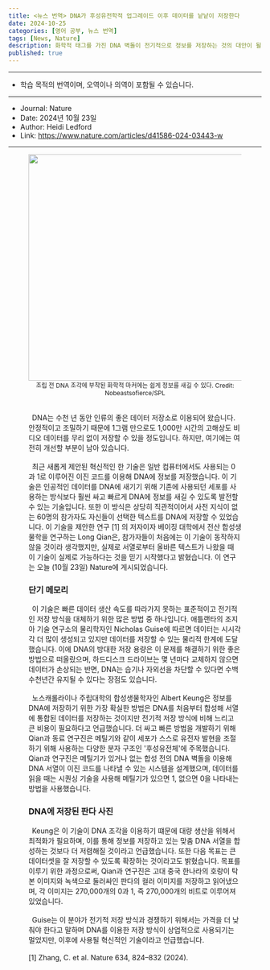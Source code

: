 ```yaml
---
title: <뉴스 번역> DNA가 후성유전학적 업그레이드 이후 데이터를 낱낱이 저장한다
date: 2024-10-25
categories: [영어 공부, 뉴스 번역]
tags: [News, Nature]
description: 화학적 태그를 가진 DNA 벽돌이 전기적으로 정보를 저장하는 것의 대안이 될 수 있다.
published: true
---
```


***

* 학습 목적의 번역이며, 오역이나 의역이 포함될 수 있습니다.

***

* Journal: Nature
* Date: 2024년 10월 23일
* Author: Heidi Ledford
* Link: <https://www.nature.com/articles/d41586-024-03443-w>

***
<figure align="center">
  <img src="https://media.nature.com/lw767/magazine-assets/d41586-024-03443-w/d41586-024-03443-w_27705720.jpg?as=webp" width="600px" height="450px" alt="">
  <figcaption style="font-size:12px">조립 전 DNA 조각에 부착된 화학적 마커에는 쉽게 정보를 새길 수 있다. Credit: Nobeastsofierce/SPL</figcaption>
  <br/>

<p style="text-align: left">
&ensp;DNA는 수천 년 동안 인류의 좋은 데이터 저장소로 이용되어 왔습니다. 안정적이고 조밀하기 때문에 1그램 만으로도 1,000만 시간의 고해상도 비디오 데이터를 무리 없이 저장할 수 있을 정도입니다. 하지만, 여기에는 여전히 개선할 부분이 남아 있습니다.<br/><br/>
&ensp;최근 새롭게 제안된 혁신적인 한 기술은 일반 컴퓨터에서도 사용되는 0과 1로 이루어진 이진 코드를 이용해 DNA에 정보를 저장했습니다. 이 기술은 인공적인 데이터를 DNA에 새기기 위해 기존에 사용되던 세포를 사용하는 방식보다 훨씬 싸고 빠르게 DNA에 정보를 새길 수 있도록 발전할 수 있는 기술입니다. 또한 이 방식은 상당히 직관적이어서 사전 지식이 없는 60명의 참가자도 자신들이 선택한 텍스트를 DNA에 저장할 수 있었습니다. 이 기술을 제안한 연구 [1] 의 저자이자 베이징 대학에서 전산 합성생물학을 연구하는 Long Qian은, 참가자들이 처음에는 이 기술이 동작하지 않을 것이라 생각했지만, 실제로 서열로부터 올바른 텍스트가 나왔을 때 이 기술이 실제로 가능하다는 것을 믿기 시작했다고 밝혔습니다. 이 연구는 오늘 (10월 23일) Nature에 게시되었습니다.<br/>
</p>

<h3 style="text-align: left">단기 메모리</h3>

<p style="text-align: left">
&ensp;이 기술은 빠른 데이터 생산 속도를 따라가지 못하는 표준적이고 전기적인 저장 방식을 대체하기 위한 많은 방법 중 하나입니다. 애틀랜타의 조지아 기술 연구소의 물리학자인 Nicholas Guise에 따르면 데이터는 시시각각 더 많이 생성되고 있지만 데이터를 저장할 수 있는 물리적 한계에 도달했습니다. 이에 DNA의 방대한 저장 용량은 이 문제를 해결하기 위한 좋은 방법으로 떠올랐으며, 하드디스크 드라이브는 몇 년마다 교체하지 않으면 데이터가 손상되는 반면, DNA는 습기나 자외선을 차단할 수 있다면 수백 수천년간 유지될 수 있다는 장점도 있습니다.<br/><br/>
&ensp;노스캐롤라이나 주립대학의 합성생물학자인 Albert Keung은 정보를 DNA에 저장하기 위한 가장 확실한 방법은 DNA를 처음부터 합성해 서열에 통합된 데이터를 저장하는 것이지만 전기적 저장 방식에 비해 느리고 큰 비용이 필요하다고 언급했습니다. 더 싸고 빠른 방법을 개발하기 위해 Qian과 동료 연구진은 메틸기와 같이 세포가 스스로 유전자 발현을 조절하기 위해 사용하는 다양한 분자 구조인 '후성유전체'에 주목했습니다. Qian과 연구진은 메틸기가 있거나 없는 합성 전의 DNA 벽돌을 이용해 DNA 서열이 이진 코드를 나타낼 수 있는 시스템을 설계했으며, 데이터를 읽을 때는 시퀀싱 기술을 사용해 메틸기가 있으면 1, 없으면 0을 나타내는 방법을 사용했습니다.<br/>
</p>

<h3 style="text-align: left">DNA에 저장된 판다 사진</h3>

<p style="text-align: left">
&ensp;Keung은 이 기술이 DNA 조각을 이용하기 떄문에 대량 생산을 위해서 최적화가 필요하며, 이를 통해 정보를 저장하고 있는 맞춤 DNA 서열을 합성하는 것보다 더 저렴해질 것이라고 언급했습니다. 또한 다음 목표는 큰 데이터셋을 잘 저장할 수 있도록 확장하는 것이라고도 밝혔습니다. 목표를 이루기 위한 과정으로써, Qian과 연구진은 고대 중국 한나라의 호랑이 탁본 이미지와 녹색으로 둘러싸인 판다의 컬러 이미지를 저장하고 읽어냈으며, 각 이미지는 270,000개의 0과 1, 즉 270,000개의 비트로 이루어져 있었습니다.<br/><br/>
&ensp;Guise는 이 분야가 전기적 저장 방식과 경쟁하기 위해서는 가격을 더 낮춰야 한다고 말하며 DNA를 이용한 저장 방식이 상업적으로 사용되기는 멀었지만, 이후에 사용될 혁신적인 기술이라고 언급했습니다.<br/>
<br/>
[1] Zhang, C. et al. Nature 634, 824–832 (2024).
</p>
